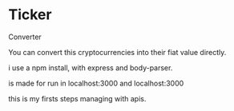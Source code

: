 # Ticker

Converter

You can convert this cryptocurrencies into their fiat value directly.

i use a npm install, with express and body-parser.

is made for run in localhost:3000 and localhost:3000

this is my firsts steps managing with apis.

